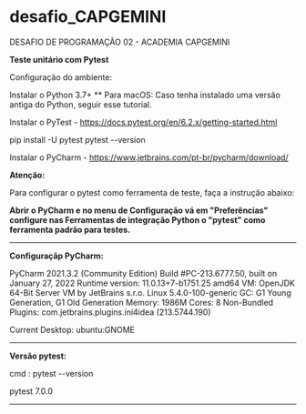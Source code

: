 # desafio_CAPGEMINI

DESAFIO DE PROGRAMAÇÃO 02 - ACADEMIA CAPGEMINI	

**Teste unitário com Pytest**

Configuração do ambiente:

Instalar o Python 3.7+ ** Para macOS: Caso tenha instalado uma versão antiga do Python, seguir esse tutorial.

Instalar o PyTest - https://docs.pytest.org/en/6.2.x/getting-started.html

pip install -U pytest pytest --version

Instalar o PyCharm - https://www.jetbrains.com/pt-br/pycharm/download/

**Atenção:**

Para configurar o pytest como ferramenta de teste, faça a instrução abaixo:

**Abrir o PyCharm e no menu de Configuração vá em "Preferências" configure nas Ferramentas de integração Python o "pytest" como ferramenta padrão para testes.**

*******************************************************
**Configuraçãp PyCharm:**

PyCharm 2021.3.2 (Community Edition)
Build #PC-213.6777.50, built on January 27, 2022
Runtime version: 11.0.13+7-b1751.25 amd64
VM: OpenJDK 64-Bit Server VM by JetBrains s.r.o.
Linux 5.4.0-100-generic
GC: G1 Young Generation, G1 Old Generation
Memory: 1986M
Cores: 8
Non-Bundled Plugins:
    com.jetbrains.plugins.ini4idea (213.5744.190)

Current Desktop: ubuntu:GNOME

*******************************************************
**Versão pytest:** 

cmd : pytest --version

pytest 7.0.0

*******************************************************


